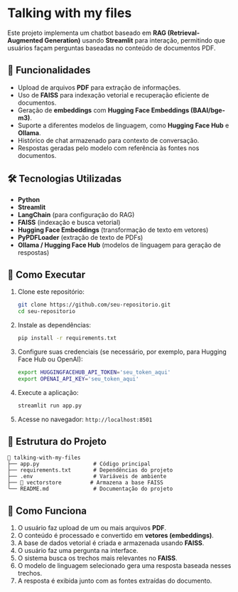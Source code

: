 # Talking with my files

Este projeto implementa um chatbot baseado em **RAG (Retrieval-Augmented Generation)** usando **Streamlit** para interação, permitindo que usuários façam perguntas baseadas no conteúdo de documentos PDF.

## 📌 Funcionalidades
- Upload de arquivos **PDF** para extração de informações.
- Uso de **FAISS** para indexação vetorial e recuperação eficiente de documentos.
- Geração de **embeddings** com **Hugging Face Embeddings (BAAI/bge-m3)**.
- Suporte a diferentes modelos de linguagem, como **Hugging Face Hub** e **Ollama**.
- Histórico de chat armazenado para contexto de conversação.
- Respostas geradas pelo modelo com referência às fontes nos documentos.

## 🛠️ Tecnologias Utilizadas
- **Python**
- **Streamlit**
- **LangChain** (para configuração do RAG)
- **FAISS** (indexação e busca vetorial)
- **Hugging Face Embeddings** (transformação de texto em vetores)
- **PyPDFLoader** (extração de texto de PDFs)
- **Ollama / Hugging Face Hub** (modelos de linguagem para geração de respostas)

## 🚀 Como Executar
1. Clone este repositório:
   ```sh
   git clone https://github.com/seu-repositorio.git
   cd seu-repositorio
   ```
2. Instale as dependências:
   ```sh
   pip install -r requirements.txt
   ```
3. Configure suas credenciais (se necessário, por exemplo, para Hugging Face Hub ou OpenAI):
   ```sh
   export HUGGINGFACEHUB_API_TOKEN='seu_token_aqui'
   export OPENAI_API_KEY='seu_token_aqui'
   ```
4. Execute a aplicação:
   ```sh
   streamlit run app.py
   ```
5. Acesse no navegador: `http://localhost:8501`

## 📂 Estrutura do Projeto
```
📂 talking-with-my-files
├── app.py                 # Código principal
├── requirements.txt       # Dependências do projeto
├── .env                   # Variáveis de ambiente
├── 📂 vectorstore         # Armazena a base FAISS
└── README.md              # Documentação do projeto
```

## 📝 Como Funciona
1. O usuário faz upload de um ou mais arquivos **PDF**.
2. O conteúdo é processado e convertido em **vetores (embeddings)**.
3. A base de dados vetorial é criada e armazenada usando **FAISS**.
4. O usuário faz uma pergunta na interface.
5. O sistema busca os trechos mais relevantes no **FAISS**.
6. O modelo de linguagem selecionado gera uma resposta baseada nesses trechos.
7. A resposta é exibida junto com as fontes extraídas do documento.






